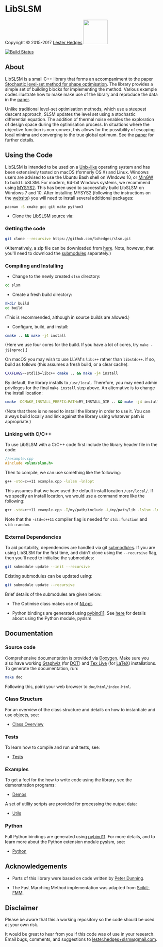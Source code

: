 # LibSLSM

<p>Copyright &copy; 2015-2017 <a href="http://lesterhedges.net">Lester Hedges</a>
<a href="http://www.gnu.org/licenses/gpl-3.0.html">
<img width="80" src="http://www.gnu.org/graphics/gplv3-127x51.png"></a></p>

[![Build Status](https://travis-ci.org/lohedges/slsm.svg?branch=master)](https://travis-ci.org/lohedges/slsm)

## About
LibSLSM is a small C++ library that forms an accompaniment to the paper
[Stochastic level-set method for shape optimisation](https://doi.org/10.1016/j.jcp.2017.07.010).
The library provides a simple set of building blocks for implementing
the method. Various example codes illustrate how to make make use of the
library and reproduce the data in the [paper](https://doi.org/10.1016/j.jcp.2017.07.010).

Unlike traditional level-set optimisation methods, which use a steepest
descent approach, SLSM updates the level set using a stochastic differential
equation. The addition of thermal noise enables the exploration of design
space during the optimisation process. In situations where the objective
function is non-convex, this allows for the possibility of escaping local
minima and converging to the true global optimum. See the
[paper](https://doi.org/10.1016/j.jcp.2017.07.010) for further details.

## Using the Code

LibSLSM is intended to be used on a [Unix-like](https://en.wikipedia.org/wiki/Unix-like)
operating system and has been extensively tested on macOS (formerly OS X) and
Linux. Windows users are advised to use the Ubuntu Bash shell on WIndows 10, or
[MinGW](http://www.mingw.org) to build LibSLSM. For modern, 64-bit Windows systems,
we recommend using [MYSYS2](http://msys2.github.io). This has been used to successfully
build LibSLSM on Windows 7 and 10. After installing MYSYS2 (following the instructions
on the [website](http://msys2.github.io)) you will need to install several additional
packages:

```bash
pacman -S cmake gcc git make python3
```

* Clone the LibSLSM source via:

### Getting the code

```bash
git clone --recursive https://github.com/lohedges/slsm.git
```

(Alternatively, a zip file can be downloaded from
[here](https://github.com/lohedges/slsm/archive/master.zip). Note, however,
that you'll need to download the [submodules](#external-dependencies) separately.)

### Compiling and Installing

* Change to the newly created `slsm` directory:

```bash
cd slsm
```

* Create a fresh build directory:

```bash
mkdir build
cd build
```
(This is recommended, although in source builds are allowed.)

* Configure, build, and install:

```bash
cmake .. && make -j4 install
```
(Here we use four cores for the build. If you have a lot of cores, try `make -j${nproc}`.)

On macOS you may wish to use LLVM's `libc++` rather than `libstdc++`. If so,
build as follows (this assumes a fresh build, or a clear cache):

```bash
CXXFLAGS=-stdlib=libc++ cmake .. && make -j4 install
```
By default, the library installs to `/usr/local`. Therefore, you may need admin
privileges for the final `make install` step above. An alternative is to change
the install location:

```bash
cmake -DCMAKE_INSTALL_PREFIX:PATH=MY_INSTALL_DIR .. && make -j4 install
```

(Note that there is no need to install the library in order to use it. You
can always build locally and link against the library using whatever path
is appropriate.)

### Linking with C/C++

To use LibSLSM with a C/C++ code first include the library header file
in the code:

```cpp
//example.cpp
#include <slsm/slsm.h>
```

Then to compile, we can use something like the following:
```bash
g++ -std=c++11 example.cpp -lslsm -lnlopt
```

This assumes that we have used the default install location `/usr/local/`. If
we specify an install location, we would use a command more like the following:

```bash
g++ -std=c++11 example.cpp -I/my/path/include -L/my/path/lib -lslsm -lnlopt
```

Note that the `-std=c++11` compiler flag is needed for `std::function` and `std::random`.

### External Dependencies
To aid portability, dependencies are handled via git
[submodlules](https://git-scm.com/book/en/v2/Git-Tools-Submodules). If you are using
LibSLSM for the first time, and didn't clone using the `--recursive` flag,
then you'll need to initialise the submodules:

```bash
git submodule update --init --recursive
```

Existing submodules can be updated using:

```bash
git submodule update --recursive
```

Brief details of the submodules are given below:

- The Optimise class makes use of [NLopt](http://ab-initio.mit.edu/wiki/index.php/NLopt).

- Python bindings are generated using [pybind11](https://github.com/pybind/pybind11).
See [here](python/README.md) for details about using the Python module, pyslsm.

## Documentation

### Source code

Comprehensive documentation is provided via [Doxygen](www.doxygen.org). Make
sure you also have working [Graphviz](http://www.graphviz.org) (for
[DOT](http://www.graphviz.org/doc/info/lang.html)) and
[Tex Live](https://www.tug.org/texlive) (for [LaTeX](https://www.latex-project.org))
installations. To generate the documentation, run:

```bash
make doc
```

Following this, point your web browser to `doc/html/index.html`.

### Class Structure

For an overview of the class structure and details on how to instantiate
and use objects, see:
- [Class Overview](src/README.md)

### Tests

To learn how to compile and run unit tests, see:
- [Tests](tests/README.md)

### Examples
To get a feel for the how to write code using the library, see the
demonstration programs:
- [Demos](demos/README.md)

A set of utility scripts are provided for processing the output data:
- [Utils](utils/README.md)

### Python
Full Python bindings are generated using [pybind11](https://github.com/pybind/pybind11).
For more details, and to learn more about the Python extension module pyslsm, see:
- [Python](python/README.md)

## Acknowledgements
- Parts of this library were based on code written by
[Peter Dunning](http://www.abdn.ac.uk/engineering/people/profiles/peter.dunning).

- The Fast Marching Method implementation was adapted from
[Scikit-FMM](https://github.com/scikit-fmm/scikit-fmm).

## Disclaimer
Please be aware that this a working repository so the code should be used at
your own risk.

It would be great to hear from you if this code was of use in your research.
Email bugs, comments, and suggestions to lester.hedges+slsm@gmail.com.
